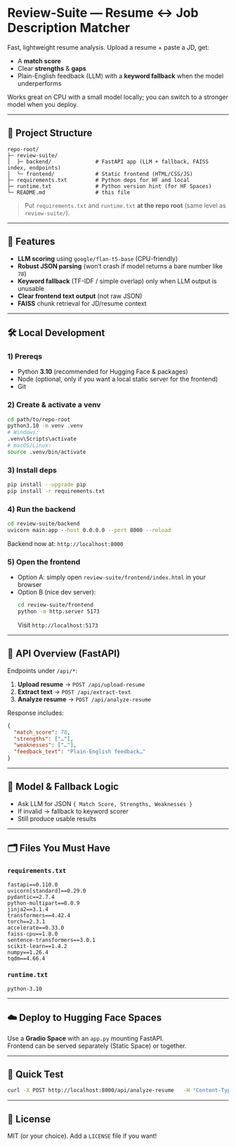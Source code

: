 # Review-Suite — Resume ↔ Job Description Matcher

Fast, lightweight resume analysis. Upload a resume + paste a JD, get:
- A **match score**
- Clear **strengths** & **gaps**
- Plain-English feedback (LLM) with a **keyword fallback** when the model underperforms

Works great on CPU with a small model locally; you can switch to a stronger model when you deploy.

---

## 🧱 Project Structure

```
repo-root/
├─ review-suite/
│  ├─ backend/              # FastAPI app (LLM + fallback, FAISS index, endpoints)
│  └─ frontend/             # Static frontend (HTML/CSS/JS)
├─ requirements.txt         # Python deps for HF and local
├─ runtime.txt              # Python version hint (for HF Spaces)
└─ README.md                # this file
```

> Put `requirements.txt` and `runtime.txt` **at the repo root** (same level as `review-suite/`).

---

## 🚀 Features

- **LLM scoring** using `google/flan-t5-base` (CPU-friendly)
- **Robust JSON parsing** (won’t crash if model returns a bare number like `78`)
- **Keyword fallback** (TF-IDF / simple overlap) only when LLM output is unusable
- **Clear frontend text output** (not raw JSON)
- **FAISS** chunk retrieval for JD/resume context

---

## 🛠️ Local Development

### 1) Prereqs
- Python **3.10** (recommended for Hugging Face & packages)
- Node (optional, only if you want a local static server for the frontend)
- Git

### 2) Create & activate a venv
```bash
cd path/to/repo-root
python3.10 -m venv .venv
# Windows:
.venv\Scripts\activate
# macOS/Linux:
source .venv/bin/activate
```

### 3) Install deps
```bash
pip install --upgrade pip
pip install -r requirements.txt
```

### 4) Run the backend
```bash
cd review-suite/backend
uvicorn main:app --host 0.0.0.0 --port 8000 --reload
```
Backend now at: `http://localhost:8000`

### 5) Open the frontend
- Option A: simply open `review-suite/frontend/index.html` in your browser  
- Option B (nice dev server):  
  ```bash
  cd review-suite/frontend
  python -m http.server 5173
  ```
  Visit `http://localhost:5173`

---

## 🔌 API Overview (FastAPI)

Endpoints under `/api/*`:

1. **Upload resume** → `POST /api/upload-resume`  
2. **Extract text** → `POST /api/extract-text`  
3. **Analyze resume** → `POST /api/analyze-resume`  

Response includes:  
```json
{
  "match_score": 78,
  "strengths": ["…"],
  "weaknesses": ["…"],
  "feedback_text": "Plain-English feedback…"
}
```

---

## 🧠 Model & Fallback Logic

- Ask LLM for JSON `{ Match Score, Strengths, Weaknesses }`  
- If invalid → fallback to keyword scorer  
- Still produce usable results

---

## 🗂️ Files You Must Have

### `requirements.txt`
```
fastapi==0.110.0
uvicorn[standard]==0.29.0
pydantic==2.7.4
python-multipart==0.0.9
jinja2==3.1.4
transformers==4.42.4
torch==2.3.1
accelerate==0.33.0
faiss-cpu==1.8.0
sentence-transformers==3.0.1
scikit-learn==1.4.2
numpy==1.26.4
tqdm==4.66.4
```

### `runtime.txt`
```
python-3.10
```

---

## ☁️ Deploy to Hugging Face Spaces

Use a **Gradio Space** with an `app.py` mounting FastAPI.  
Frontend can be served separately (Static Space) or together.

---

## 🧪 Quick Test
```bash
curl -X POST http://localhost:8000/api/analyze-resume   -H "Content-Type: application/json"   -d '{"job_description":"Python dev","resume_text":"I worked with FastAPI"}'
```

---

## 📝 License

MIT (or your choice). Add a `LICENSE` file if you want!
